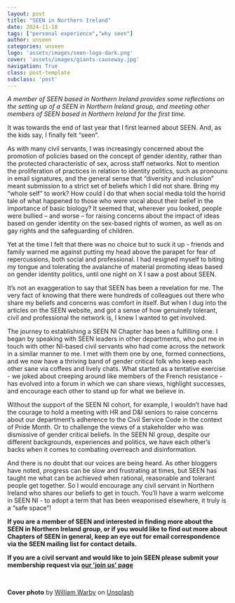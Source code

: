 ```yaml
---
layout: post
title: "SEEN in Northern Ireland"
date: 2024-11-18
tags: ["personal experience","why seen"]
author: unseen
categories: unseen
logo: 'assets/images/seen-logo-dark.png'
cover: 'assets/images/giants-causeway.jpg'
navigation: True
class: post-template
subclass: 'post'
---
```


_A member of SEEN based in Northern Ireland provides some reflections on the setting up of a SEEN in Northern Ireland group, and meeting other members of SEEN based in Northern Ireland for the first time._


It was towards the end of last year that I first learned about SEEN. And, as the kids say, I finally felt “seen”.

As with many civil servants, I was increasingly concerned about the promotion of policies based on the concept of gender identity, rather than the protected characteristic of sex, across staff networks. Not to mention the proliferation of practices in relation to identity politics, such as pronouns in email signatures, and the general sense that “diversity and inclusion” meant submission to a strict set of beliefs which I did not share. Bring my “whole self” to work? How could I do that when social media told the horrid tale of what happened to those who were vocal about their belief in the importance of basic biology? It seemed that, wherever you looked, people were bullied – and worse – for raising concerns about the impact of ideas based on gender identity on the sex-based rights of women, as well as on gay rights and the safeguarding of children.

Yet at the time I felt that there was no choice but to suck it up - friends and family warned me against putting my head above the parapet for fear of repercussions, both social and professional. I had resigned myself to biting my tongue and tolerating the avalanche of material promoting ideas based on gender identity politics, until one night on X I saw a post about SEEN.

It’s not an exaggeration to say that SEEN has been a revelation for me. The very fact of knowing that there were hundreds of colleagues out there who share my beliefs and concerns was comfort in itself. But when I dug into the articles on the SEEN website, and got a sense of how genuinely tolerant, civil and professional the network is, I knew I wanted to get involved.

The journey to establishing a SEEN NI Chapter has been a fulfilling one. I began by speaking with SEEN leaders in other departments, who put me in touch with other NI-based civil servants who had come across the network in a similar manner to me. I met with them one by one, formed connections, and we now have a thriving band of gender critical folk who keep each other sane via coffees and lively chats. What started as a tentative exercise - we joked about creeping around like members of the French resistance - has evolved into a forum in which we can share views, highlight successes, and encourage each other to stand up for what we believe in.

Without the support of the SEEN NI cohort, for example, I wouldn’t have had the courage to hold a meeting with HR and D&I seniors to raise concerns about our department’s adherence to the Civil Service Code in the context of Pride Month. Or to challenge the views of a stakeholder who was dismissive of gender critical beliefs. In the SEEN NI group, despite our different backgrounds, experiences and politics, we have each other’s backs when it comes to combating overreach and disinformation.

And there is no doubt that our voices are being heard. As other bloggers have noted, progress can be slow and frustrating at times, but SEEN has taught me what can be achieved when rational, reasonable and tolerant people get together. So I would encourage any civil servant in Northern Ireland who shares our beliefs to get in touch. You’ll have a warm welcome in SEEN NI - to adopt a term that has been weaponised elsewhere, it truly is a “safe space”!

**If you are a member of SEEN and interested in finding more about the SEEN in Northern Ireland group, or if you would like to find out more about Chapters of SEEN in general, keep an eye out for email correspondence via the SEEN mailing list for contact details.**

**If you are a civil servant and would like to join SEEN please submit your membership request via [our 'join us' page](https://seen-network.uk/join/)**

&nbsp;

**Cover photo** by <a href="https://unsplash.com/@wwarby?utm_content=creditCopyText&utm_medium=referral&utm_source=unsplash">William Warby</a> on <a href="https://unsplash.com/photos/a-black-and-white-photo-of-a-rocky-beach-_K1qXCM8yKg?utm_content=creditCopyText&utm_medium=referral&utm_source=unsplash">Unsplash</a>
